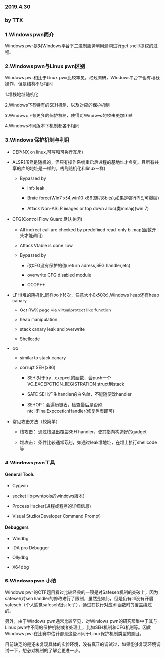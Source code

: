 ### 2019.4.30 
### by TTX

### 1.Windows pwn简介

Windows pwn是对Windows平台下二进制服务利用漏洞进行get shell/提权的过程。

### 2.Windows pwn与Linux pwn区别

Windows pwn相比于Linux pwn比较罕见。经过调研，Windows平台下也有堆栈操作，但是结构不尽相同

1.堆栈地址随机化

2.Windows下有特有的SEH机制，以及对应的保护机制

3.Windows下有更多的保护机制，使得对Windows的攻击更加困难

4.Windows不同版本下机制都各不相同

### 3.Windows 保护机制与利用

- DEP(NX on linux,可写和可执行互斥)

- ALSR(虽然是随机的，但只有操作系统重启后进程的基地址才会变。且所有共享的库的地址是一样的。栈的随机化和linux一样)

    - Bypassed by

        - Info leak

        - Brute force(Win7 x64,win10 x86(随机8bits),如果是强行PIE,可爆破)

        - Attack Non-ASLR images or top down alloc(类mmap)(win 7)

- CFG(Control Flow Guard,默认关闭)

    - All indirect call are checked by predefined read-only bitmap(函数开头才能调用)

    - Attack Vtable is done now 

    - Bypassed by

        - 改CFG没有保护的值(return adress,SEG handler,etc)

        - overwrite CFG disabled module

        - COOP++
  
- LFH(堆的随机化,同样大小16次，任意大小0x50次),Windows heap还有heap canary

	- Get RWX page via virtualprotect like function

	- heap manipulation

	- stack canary leak and overwrite

	- Shellcode 

- GS
	
	- similar to stack canary

    - corrupt SEH(x86)

       - SEH:对于try ..excpect的函数，会push一个VC_EXCEPCTION_REGISTRATION struct到stack

       - SAFE SEH:产生handler的白名单，不能随便改handler

       - SEHOP：会遍历链表，检查最后是否的ntdll!FinalExpccetionHandler(修复列表即可)

- 常见攻击方法（较简单）

	- 栈攻击： 通过栈溢出覆盖SEH handler，使其指向构造好的gadget
	
	- 堆攻击： 条件比较通常苛刻，如通过leak堆地址，在堆上执行shellcode等

### 4.Windows pwn工具

#### General Tools

- Cygwin

- socket lib(pwntools的windows版本)

- Process Hacker(进程或程序的详细信息)

- Visual Studio(Developer Command Prompt)

#### Debuggers

- Windbg

- IDA pro Debugger

- Ollydbg

- X64dbg

### 5.Windows pwn 小结
Windows pwn的CTF题目看过比较经典的一项是对Safeseh机制的突破上，因为safeseh对seh handler的修改进行了限制，虽然是如此，但是仍有dll没有开启safeseh（个人感觉safeseh很safe了），通过在执行对应dll函数时的覆盖绕过的。

另外，由于Windows pwn通常比较罕见，对Windows pwn的研究都集中于其与Linux pwn中不同的保护机制或者处理上，比如SEH机制和CFG机制等。因此Windows pwn在比赛中估计都是这些不同于Linux保护机制类型的题目。

目前缺乏的是还未复现具体的实验环境，没有真正的调试过，如果能够复现环境调试一下，想必对机制的了解会更进一步。
